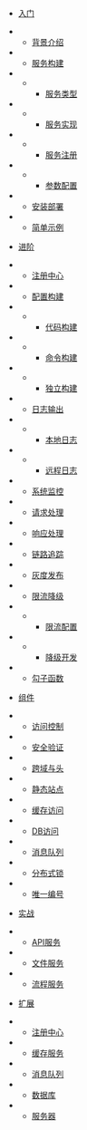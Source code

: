 <!-- docs/ABC_sidebar.md -->

* [入门](/)
* * [背景介绍](/start/bg.md)
* * [服务构建](/start/server.md)
* * * [服务类型](/start/server.md)
* * * [服务实现](/start/service.md)

* * * [服务注册](/start/registry.md)
* * * [参数配置](/start/conf.md)
* * [安装部署](/start/pub.md)
* * [简单示例](/start/demo.md)

* [进阶](/ABCabc)
* * [注册中心](/ABCabc#)
* * [配置构建](/ABCabc#)
* * * [代码构建](/ABC#)
* * * [命令构建](/ABC#)
* * * [独立构建](/ABC#)

* * [日志输出](/ABC)
* * * [本地日志](/ABC#)
* * * [远程日志](/ABC#)

* * [系统监控](/ABC)

* * [请求处理](/ABC)

* * [响应处理](/ABC)

* * [链路追踪](/ABC)

* * [灰度发布](/ABC)

* * [限流降级](/ABC)
* * * [限流配置](/ABC)
* * * [降级开发](/ABC)

* * [勾子函数](/ABC)
  

* [组件](/ABC)
* * [访问控制](/ABC)
* * [安全验证](/ABC)
* * [跨域与头](/ABC)
* * [静态站点](/ABC)
* * [缓存访问](/ABC)
* * [DB访问](/ABC)
* * [消息队列](/ABC)
* * [分布式锁](/ABC)
* * [唯一编号](/ABC)


* [实战](/ABC)
* * [API服务](/ABC)
* * [文件服务](/ABC)
* * [流程服务](/ABC)

* [扩展](/ABC)
* * [注册中心](/ABC)
* * [缓存服务](/ABC)
* * [消息队列](/ABC)
* * [数据库](/ABC)
* * [服务器](/ABC)